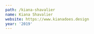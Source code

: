 ```yaml
---
path: /kiana-shavalier
name: Kiana Shavalier
website: https://www.kianadoes.design
year: '2019'
---
```


